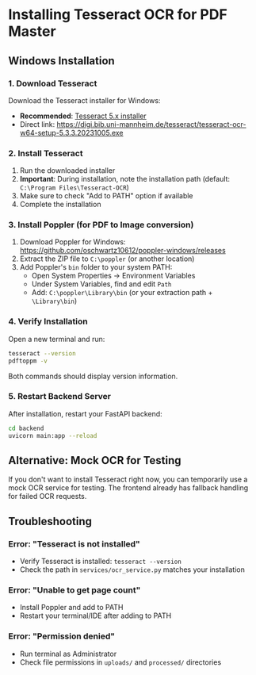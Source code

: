 # Installing Tesseract OCR for PDF Master

## Windows Installation

### 1. Download Tesseract
Download the Tesseract installer for Windows:
- **Recommended**: [Tesseract 5.x installer](https://github.com/UB-Mannheim/tesseract/wiki)
- Direct link: https://digi.bib.uni-mannheim.de/tesseract/tesseract-ocr-w64-setup-5.3.3.20231005.exe

### 2. Install Tesseract
1. Run the downloaded installer
2. **Important**: During installation, note the installation path (default: `C:\Program Files\Tesseract-OCR`)
3. Make sure to check "Add to PATH" option if available
4. Complete the installation

### 3. Install Poppler (for PDF to Image conversion)
1. Download Poppler for Windows: https://github.com/oschwartz10612/poppler-windows/releases
2. Extract the ZIP file to `C:\poppler` (or another location)
3. Add Poppler's `bin` folder to your system PATH:
   - Open System Properties → Environment Variables
   - Under System Variables, find and edit `Path`
   - Add: `C:\poppler\Library\bin` (or your extraction path + `\Library\bin`)

### 4. Verify Installation

Open a new terminal and run:
```bash
tesseract --version
pdftoppm -v
```

Both commands should display version information.

### 5. Restart Backend Server
After installation, restart your FastAPI backend:
```bash
cd backend
uvicorn main:app --reload
```

## Alternative: Mock OCR for Testing

If you don't want to install Tesseract right now, you can temporarily use a mock OCR service for testing. The frontend already has fallback handling for failed OCR requests.

## Troubleshooting

### Error: "Tesseract is not installed"
- Verify Tesseract is installed: `tesseract --version`
- Check the path in `services/ocr_service.py` matches your installation

### Error: "Unable to get page count"
- Install Poppler and add to PATH
- Restart your terminal/IDE after adding to PATH

### Error: "Permission denied"
- Run terminal as Administrator
- Check file permissions in `uploads/` and `processed/` directories
